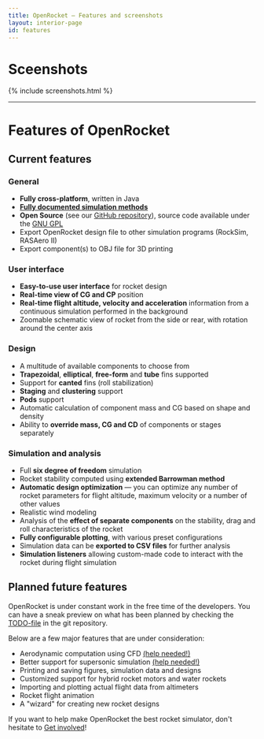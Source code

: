 ```yaml
---
title: OpenRocket — Features and screenshots
layout: interior-page
id: features
---
```


# Sceenshots

{% include screenshots.html %}

---

# Features of OpenRocket

## Current features

### General

 - **Fully cross-platform**, written in Java
 - **[Fully documented simulation methods](/documentation.html)**
 - **Open Source** (see our [GitHub repository](https://github.com/openrocket/openrocket)), source code available under the [GNU GPL](https://www.gnu.org/licenses/gpl-3.0.txt)
 - Export OpenRocket design file to other simulation programs (RockSim, RASAero II)
 - Export component(s) to OBJ file for 3D printing

### User interface

 - **Easy-to-use user interface** for rocket design
 - **Real-time view of CG and CP** position
 - **Real-time flight altitude, velocity and acceleration** information from a continuous simulation performed in the background
 - Zoomable schematic view of rocket from the side or rear, with rotation around the center axis

### Design

 - A multitude of available components to choose from
 - **Trapezoidal**, **elliptical**, **free-form** and **tube** fins supported
 - Support for **canted** fins (roll stabilization)
 - **Staging** and **clustering** support
 - **Pods** support
 - Automatic calculation of component mass and CG based on shape and density
 - Ability to **override mass, CG and CD** of components or stages separately

### Simulation and analysis

 - Full **six degree of freedom** simulation
 - Rocket stability computed using **extended Barrowman method**
 - **Automatic design optimization** — you can optimize any number of rocket parameters for flight altitude, maximum velocity or a number of other values
 - Realistic wind modeling
 - Analysis of the **effect of separate components** on the stability, drag and roll characteristics of the rocket
 - **Fully configurable plotting**, with various preset configurations
 - Simulation data can be **exported to CSV files** for further analysis
 - **Simulation listeners** allowing custom-made code to interact with the rocket during flight simulation

## Planned future features

OpenRocket is under constant work in the free time of the developers. You can have a sneak preview on what has been planned by checking the [TODO-file](https://github.com/openrocket/openrocket/blob/master/core/TODO) in the git repository.

Below are a few major features that are under consideration:

 - Aerodynamic computation using CFD [(help needed!)](/contribute.html)
 - Better support for supersonic simulation [(help needed!)](/contribute.html)
 - Printing and saving figures, simulation data and designs
 - Customized support for hybrid rocket motors and water rockets
 - Importing and plotting actual flight data from altimeters
 - Rocket flight animation
 - A "wizard" for creating new rocket designs

If you want to help make OpenRocket the best rocket simulator, don't hesitate to [Get involved](/contribute.html)!
